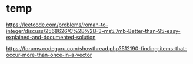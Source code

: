 # temp
https://leetcode.com/problems/roman-to-integer/discuss/2568626/C%2B%2B-3-ms5.7mb-Better-than-95-easy-explained-and-documented-solution


https://forums.codeguru.com/showthread.php?512190-finding-items-that-occur-more-than-once-in-a-vector
